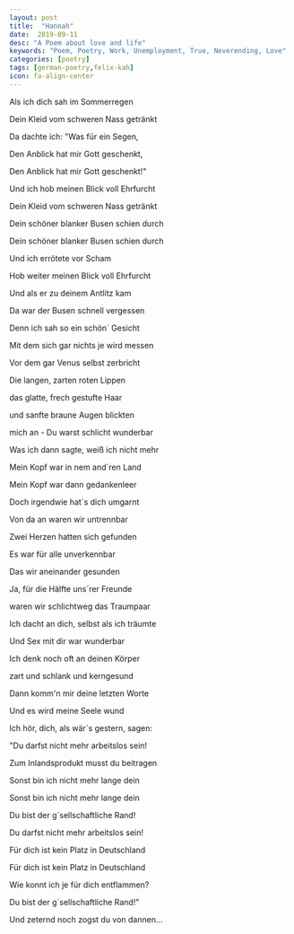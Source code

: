 ```yaml
---
layout: post
title:  "Hannah"
date:  2019-09-11
desc: "A Poem about love and life"
keywords: "Poem, Poetry, Work, Unemployment, True, Neverending, Love"
categories: [poetry]
tags: [german-poetry,felix-kah]
icon: fa-align-center
---
```


Als ich dich sah im Sommerregen

Dein Kleid vom schweren Nass getränkt

Da dachte ich: "Was für ein Segen,

Den Anblick hat mir Gott geschenkt,



Den Anblick hat mir Gott geschenkt!"

Und ich hob meinen Blick voll Ehrfurcht

Dein Kleid vom schweren Nass getränkt

Dein schöner blanker Busen schien durch



Dein schöner blanker Busen schien durch

Und ich errötete vor Scham

Hob weiter meinen Blick voll Ehrfurcht

Und als er zu deinem Antlitz kam



Da war der Busen schnell vergessen

Denn ich sah so ein schön´ Gesicht

Mit dem sich gar nichts je wird messen

Vor dem gar Venus selbst zerbricht



Die langen, zarten roten Lippen

das glatte, frech gestufte Haar

und sanfte braune Augen blickten

mich an - Du warst schlicht wunderbar



Was ich dann sagte, weiß ich nicht mehr

Mein Kopf war in nem and´ren Land

Mein Kopf war dann gedankenleer

Doch irgendwie hat´s dich umgarnt



Von da an waren wir untrennbar

Zwei Herzen hatten sich gefunden

Es war für alle unverkennbar

Das wir aneinander gesunden



Ja, für die Hälfte uns´rer Freunde

waren wir schlichtweg das Traumpaar

Ich dacht an dich, selbst als ich träumte

Und Sex mit dir war wunderbar



Ich denk noch oft an deinen Körper

zart und schlank und kerngesund

Dann komm'n mir deine letzten Worte

Und es wird meine Seele wund



Ich hör, dich, als wär´s gestern, sagen:

"Du darfst nicht mehr arbeitslos sein!

Zum Inlandsprodukt musst du beitragen

Sonst bin ich nicht mehr lange dein



Sonst bin ich nicht mehr lange dein

Du bist der g´sellschaftliche Rand!

Du darfst nicht mehr arbeitslos sein!

Für dich ist kein Platz in Deutschland



Für dich ist kein Platz in Deutschland

Wie konnt ich je für dich entflammen?

Du bist der g´sellschaftliche Rand!"

Und zeternd noch zogst du von dannen...
